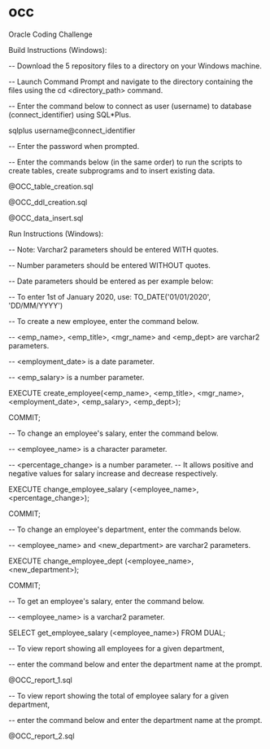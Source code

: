 # occ
Oracle Coding Challenge

Build Instructions (Windows):

-- Download the 5 repository files to a directory on your Windows machine.

-- Launch Command Prompt and navigate to the directory containing the files using the cd <directory_path> command.

-- Enter the command below to connect as user (username) to database (connect_identifier) using SQL*Plus.

sqlplus username@connect_identifier

-- Enter the password when prompted.

-- Enter the commands below (in the same order) to run the scripts to create tables, create subprograms and to insert existing data.

@OCC_table_creation.sql

@OCC_ddl_creation.sql

@OCC_data_insert.sql




Run Instructions (Windows):

-- Note: Varchar2 parameters should be entered WITH quotes.

--       Number parameters should be entered WITHOUT quotes.

--       Date parameters should be entered as per example below:

--       To enter 1st of January 2020, use: TO_DATE('01/01/2020', 'DD/MM/YYYY')

-- To create a new employee, enter the command below.

-- <emp_name>, <emp_title>, <mgr_name> and <emp_dept> are varchar2 parameters.

-- <employment_date> is a date parameter.

-- <emp_salary> is a number parameter.

EXECUTE create_employee(<emp_name>, <emp_title>, <mgr_name>, <employment_date>,  <emp_salary>, <emp_dept>);

COMMIT;


-- To change an employee's salary, enter the command below.

-- <employee_name> is a character parameter.

-- <percentage_change> is a number parameter.
-- It allows positive and negative values for salary increase and decrease respectively.


EXECUTE change_employee_salary (<employee_name>, <percentage_change>);

COMMIT;


-- To change an employee's department, enter the commands below.

-- <employee_name> and <new_department> are varchar2 parameters.

EXECUTE change_employee_dept (<employee_name>, <new_department>);

COMMIT;


-- To get an employee's salary, enter the command below.

-- <employee_name> is a varchar2 parameter.


SELECT get_employee_salary (<employee_name>) FROM DUAL;



-- To view report showing all employees for a given department,

-- enter the command below and enter the department name at the prompt.


@OCC_report_1.sql


-- To view report showing the total of employee salary for a given department, 

-- enter the command below and enter the department name at the prompt.


@OCC_report_2.sql

